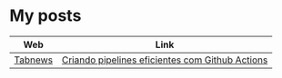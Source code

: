 # My posts

| Web                                    | Link                                                                                                                                    |
| -------------------------------------- | --------------------------------------------------------------------------------------------------------------------------------------- |
| [Tabnews](https://www.tabnews.com.br/) | [Criando pipelines eficientes com Github Actions](https://www.tabnews.com.br/jdgabriel/criando-pipelines-eficientes-com-github-actions) |
